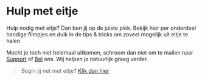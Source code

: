 # Hulp met eitje

Hulp nodig met eitje? Dan ben jij op de juiste plek. Bekijk hier per onderdeel handige filmpjes en duik in de tips & tricks om zoveel mogelijk uit eitje te halen.

Mocht je toch niet helemaal uitkomen, schroom dan niet om te mailen naar [Support](mailto:support@eitje-app.nl) of [Bel](tel:0614796841) ons. Wij helpen je natuurlijk graag verder.



> Begin jij net met eitje? [Klik dan hier](/je-eerste-stappen)